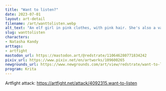 ```yaml
---
title: "Want to listen?"
date: 2023-07-01
layout: art-detail
filename: /art/wanttolisten.webp
alt_text: "An elf girl in pink clothes, with pink hair. She's also a vampire, so she's bearing her teeth. She is holding her phone in one hand, and motioning for you to receive the other end of her in-ear headphones."
slug: wanttolisten
characters:
- Natasha Kandy
arttags:
- artfight
mastodon_url: https://mastodon.art/@redstrate/110646280771834242
pixiv_url: https://www.pixiv.net/en/artworks/109600265
newgrounds_url: https://www.newgrounds.com/art/view/redstrate/want-to-listen
program: Krita
---
```

Artfight attack: https://artfight.net/attack/4092315.want-to-listen
